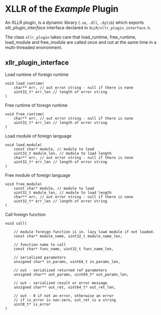 # XLLR of the *Example* Plugin

An XLLR plugin, is a dynamic library (`.so`, `.dll`, `.dylib`) which exports *xllr_plugin_interface* interface declared in `XLLR/xllr_plugin_interface.h`.

The class `xllr_plugin` takes care that load_runtime, free_runtime, load_module and free_module are called once and not at the same time in a multi-threaded environment.

## xllr_plugin_interface

Load runtime of foreign runtime
```
void load_runtime(
    char** err, // out error string - null if there is none
    uint32_t* err_len // length of error string
)
```
 
Free runtime of foreign runtime
```
void free_runtime(
    char** err, // out error string - null if there is none
    uint32_t* err_len // length of error string
)
```
 
Load module of foreign language
```
void load_module(
    const char* module, // module to load
    uint32_t module_len, // module to load length
    char** err, // out error string - null if there is none
    uint32_t* err_len // length of error string
)
```

Free module of foreign language
```
void free_module(
    const char* module, // module to load
    uint32_t module_len, // module to load length
    char** err, // out error string - null if there is none
    uint32_t* err_len // length of error string
)
```

Call foreign function 
```
void call(
    
    // module foreign function is in. lazy load module if not loaded.
    const char* module_name, uint32_t module_name_len,
    
    // function name to call
    const char* func_name, uint32_t func_name_len,
    
    // serialized parameters
    unsigned char* in_params, uint64_t in_params_len,
    
    // out - serialized returned ref parameters
    unsigned char** out_params, uint64_t* out_params_len,
    
    // out - serialized result or error message
    unsigned char** out_ret, uint64_t* out_ret_len,
    
    // out - 0 if not an error, otherwise an error
    // if is_error is non-zero, out_ret is a string
    uint8_t* is_error
)
```
